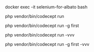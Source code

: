 docker exec -it selenium-for-albato bash

php vendor/bin/codecept run

php vendor/bin/codecept run -g first

php vendor/bin/codecept run -vvv

php vendor/bin/codecept run -g first -vvv


